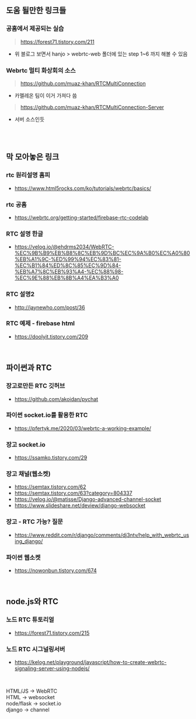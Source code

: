 ## 도움 될만한 링크들

### 공홈에서 제공되는 실습
> https://forest71.tistory.com/211
- 위 블로그 보면서 hanjo > webrtc-web 폴더에 있는 step 1~6 까지 해볼 수 있음

### Webrtc 멀티 화상회의 소스

> https://github.com/muaz-khan/RTCMultiConnection
- 카멜레온 팀이 이거 가져다 씀

> https://github.com/muaz-khan/RTCMultiConnection-Server
- 서버 소스인듯


<br>
<br>

## 막 모아놓은 링크

### rtc 원리설명 홈피
- https://www.html5rocks.com/ko/tutorials/webrtc/basics/

### rtc 공홈
- https://webrtc.org/getting-started/firebase-rtc-codelab

### RTC 설명 한글
- https://velog.io/@ehdrms2034/WebRTC-%EC%9B%B9%EB%B8%8C%EB%9D%BC%EC%9A%B0%EC%A0%80%EB%A1%9C-%ED%99%94%EC%83%81-%EC%B1%84%ED%8C%85%EC%9D%84-%EB%A7%8C%EB%93%A4-%EC%88%98-%EC%9E%88%EB%8B%A4%EA%B3%A0

### RTC 설명2
- http://jaynewho.com/post/36

### RTC 예제 - firebase html
- https://doolyit.tistory.com/209

<br>

## 파이썬과 RTC

### 장고로만든 RTC 깃허브
- https://github.com/akoidan/pychat

### 파이썬 socket.io를 활용한 RTC
- https://pfertyk.me/2020/03/webrtc-a-working-example/

### 장고 socket.io
- https://ssamko.tistory.com/29

### 장고 채널(웹소켓)
- https://semtax.tistory.com/62
- https://semtax.tistory.com/63?category=804337
- https://velog.io/@matisse/Django-advanced-channel-socket
- https://www.slideshare.net/deview/django-websocket

### 장고 - RTC 가능? 질문
- https://www.reddit.com/r/django/comments/dj3ntv/help_with_webrtc_using_django/

### 파이썬 웹소켓
- https://nowonbun.tistory.com/674

<br>

## node.js와 RTC

### 노드 RTC 튜토리얼
- https://forest71.tistory.com/215

### 노드 RTC 시그널링서버
- https://kelog.net/playground/javascript/how-to-create-webrtc-signaling-server-using-nodejs/

<br>

HTML/JS -> WebRTC   
HTML -> websocket   
node/flask -> socket.io   
django -> channel   

